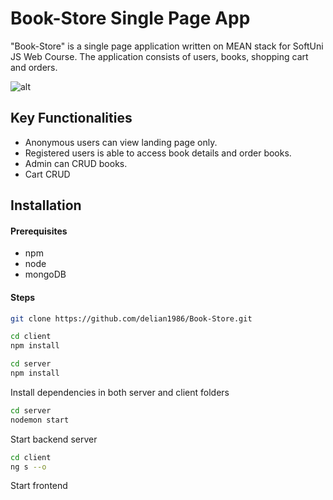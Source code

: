 # Book-Store Single Page App
"Book-Store" is a single page application written on MEAN stack for SoftUni JS Web Course. The application consists of users, books, shopping cart and orders.

![alt](https://github.com/delian1986/Book-Store/blob/master/demo.gif)
## Key Functionalities

 - Anonymous users can view landing page only.
 - Registered users is able to access book details and order books. 
 - Admin can CRUD books.
 - Cart CRUD

## Installation

#### Prerequisites
  

 - npm
 -  node
 - mongoDB



#### Steps
```sh
git clone https://github.com/delian1986/Book-Store.git
```
```sh
cd client
npm install
```

```sh
cd server
npm install
```
Install dependencies in both server and client folders
```sh
cd server
nodemon start
```
Start backend server
```sh
cd client
ng s --o
```
Start frontend 
